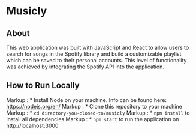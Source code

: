 # Musicly

## About

This web application was built with JavaScript and React to allow users to search for songs in the Spotify library and build a customizable playlist which can be saved to their personal accounts. This level of functionality was achieved by integrating the Spotify API into the application. 

## How to Run Locally

Markup : * Install Node on your machine. Info can be found here: https://nodejs.org/en/
Markup : * Clone this repository to your machine
Markup : * `cd directory-you-cloned-to/musicly`
Markup : * `npm install` to install all dependencies
Markup : * `npm start` to run the application on http://localhost:3000

